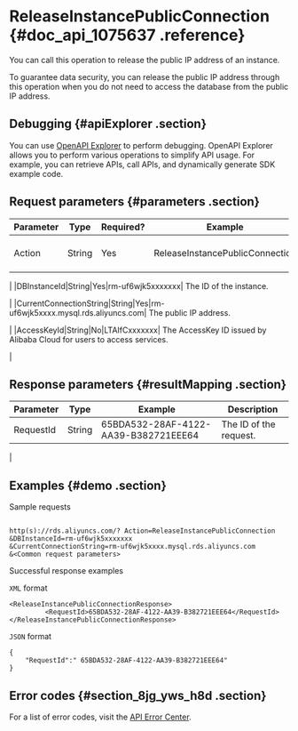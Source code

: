 # ReleaseInstancePublicConnection {#doc_api_1075637 .reference}

You can call this operation to release the public IP address of an instance.

To guarantee data security, you can release the public IP address through this operation when you do not need to access the database from the public IP address.

## Debugging {#apiExplorer .section}

You can use [OpenAPI Explorer](https://api.aliyun.com/#product=Rds&api=ReleaseInstancePublicConnection) to perform debugging. OpenAPI Explorer allows you to perform various operations to simplify API usage. For example, you can retrieve APIs, call APIs, and dynamically generate SDK example code.

## Request parameters {#parameters .section}

|Parameter|Type|Required?|Example|Description|
|---------|----|---------|-------|-----------|
|Action|String|Yes|ReleaseInstancePublicConnection| The operation that you want to perform. Set this parameter to ReleaseInstancePublicConnection.

 |
|DBInstanceId|String|Yes|rm-uf6wjk5xxxxxxx| The ID of the instance.

 |
|CurrentConnectionString|String|Yes|rm-uf6wjk5xxxx.mysql.rds.aliyuncs.com| The public IP address.

 |
|AccessKeyId|String|No|LTAIfCxxxxxxx| The AccessKey ID issued by Alibaba Cloud for users to access services.

 |

## Response parameters {#resultMapping .section}

|Parameter|Type|Example|Description|
|---------|----|-------|-----------|
|RequestId|String|65BDA532-28AF-4122-AA39-B382721EEE64| The ID of the request.

 |

## Examples {#demo .section}

Sample requests

``` {#request_demo}

http(s)://rds.aliyuncs.com/? Action=ReleaseInstancePublicConnection
&DBInstanceId=rm-uf6wjk5xxxxxxx
&CurrentConnectionString=rm-uf6wjk5xxxx.mysql.rds.aliyuncs.com 
&<Common request parameters>

```

Successful response examples

`XML` format

``` {#codeblock_rmu_6gs_mlz}
<ReleaseInstancePublicConnectionResponse>  
         <RequestId>65BDA532-28AF-4122-AA39-B382721EEE64</RequestId>
</ReleaseInstancePublicConnectionResponse>
```

`JSON` format

``` {#codeblock_mff_vgb_837}
{
	"RequestId":" 65BDA532-28AF-4122-AA39-B382721EEE64"
}
```

## Error codes {#section_8jg_yws_h8d .section}

For a list of error codes, visit the [API Error Center](https://error-center.alibabacloud.com/status/product/Rds).

